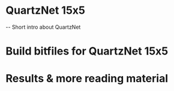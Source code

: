 # QuartzNet 15x5
-- Short intro about QuartzNet

# Build bitfiles for QuartzNet 15x5

# Results & more reading material